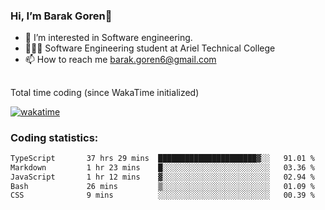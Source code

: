 ###  Hi, I’m Barak Goren👋
- 👀 I’m interested in Software engineering.
- 👨🏼‍🎓 Software Engineering student at Ariel Technical College
- 📫 How to reach me barak.goren6@gmail.com
##
Total time coding (since WakaTime initialized)

[![wakatime](https://wakatime.com/badge/user/5cc5ec80-a806-4ca2-a704-db29274e48cd.svg)](https://wakatime.com/@5cc5ec80-a806-4ca2-a704-db29274e48cd)

   
### Coding statistics:

<!--START_SECTION:waka-->

```txt
TypeScript       37 hrs 29 mins  ██████████████████████▓░░   91.01 %
Markdown         1 hr 23 mins    █░░░░░░░░░░░░░░░░░░░░░░░░   03.36 %
JavaScript       1 hr 12 mins    ▓░░░░░░░░░░░░░░░░░░░░░░░░   02.94 %
Bash             26 mins         ▒░░░░░░░░░░░░░░░░░░░░░░░░   01.09 %
CSS              9 mins          ░░░░░░░░░░░░░░░░░░░░░░░░░   00.39 %
```

<!--END_SECTION:waka-->

<!---
barakgoren/barakgoren is a ✨ special ✨ repository because its `README.md` (this file) appears on your GitHub profile.
You can click the Preview link to take a look at your changes.
--->
